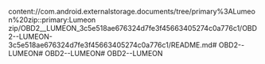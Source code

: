content://com.android.externalstorage.documents/tree/primary%3ALumeon%20zip::primary:Lumeon zip/OBD2__LUMEON_3c5e518ae676324d7fe3f45663405274c0a776c1/OBD2--LUMEON-3c5e518ae676324d7fe3f45663405274c0a776c1/README.md# OBD2--LUMEON# OBD2--LUMEON# OBD2--LUMEON
